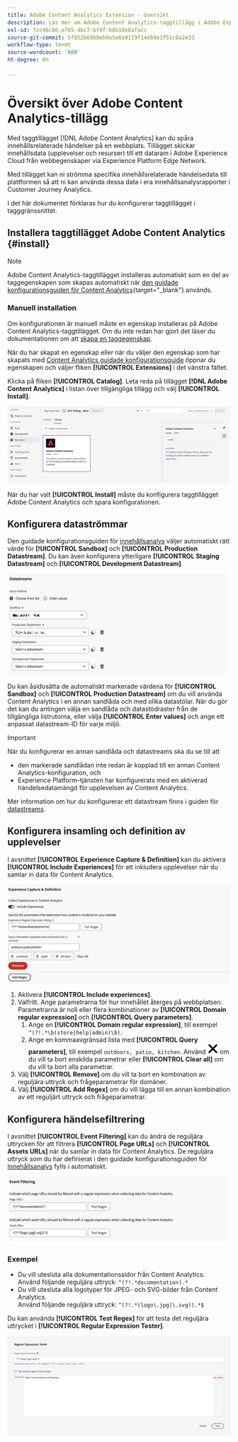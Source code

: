 ```yaml
---
title: Adobe Content Analytics Extension - översikt
description: Läs mer om Adobe Content Analytics-taggtillägg i Adobe Experience Platform.
exl-id: fcc46c86-e765-4bc7-bfdf-b8b10e8afacc
source-git-commit: 5f852b69b0eb0a5e6a9119f14eb9e1f51c8a2e33
workflow-type: tm+mt
source-wordcount: '609'
ht-degree: 0%

---
```


# Översikt över Adobe Content Analytics-tillägg

Med taggtillägget [!DNL Adobe Content Analytics] kan du spåra innehållsrelaterade händelser på en webbplats. Tillägget skickar innehållsdata (upplevelser och resurser) till ett dataram i Adobe Experience Cloud från webbegenskaper via Experience Platform Edge Network.

Med tillägget kan ni strömma specifika innehållsrelaterade händelsedata till plattformen så att ni kan använda dessa data i era innehållsanalysrapporter i Customer Journey Analytics.

I det här dokumentet förklaras hur du konfigurerar taggtillägget i tagggränssnittet.

## Installera taggtillägget Adobe Content Analytics {#install}

>[!NOTE]
>
>Adobe Content Analytics-taggtillägget installeras automatiskt som en del av taggegenskapen som skapas automatiskt när [den guidade konfigurationsguiden för Content Analytics](https://experienceleague.adobe.com/en/docs/analytics-platform/using/content-analytics/configuration/guided){target="_blank"} används.


### Manuell installation

Om konfigurationen är manuell måste en egenskap installeras på Adobe Content Analytics-taggtillägget. Om du inte redan har gjort det läser du dokumentationen om att [skapa en taggegenskap](https://experienceleague.adobe.com/en/docs/platform-learn/implement-in-websites/configure-tags/create-a-property).

När du har skapat en egenskap eller när du väljer den egenskap som har skapats med [Content Analytics guidade konfigurationsguide](https://experienceleague.adobe.com/en/docs/analytics-platform/using/content-analytics/configuration/guided) öppnar du egenskapen och väljer fliken **[!UICONTROL Extensions]** i det vänstra fältet.

Klicka på fliken **[!UICONTROL Catalog]**.  Leta reda på tillägget **[!DNL Adobe Content Analytics]** i listan över tillgängliga tillägg och välj **[!UICONTROL Install]**.

![Bild som visar användargränssnittet Taggar med Web SDK-tillägget markerat](assets/aca-tag-install.png)

När du har valt **[!UICONTROL Install]** måste du konfigurera taggtillägget Adobe Content Analytics och spara konfigurationen.


<!--
## Configure schema

The [Content Analytics guided configuration wizard](https://experienceleague.adobe.com/en/docs/analytics-platform/using/content-analytics/configuration/guided) automatically populates the proper value for the **[!UICONTROL Tenant Schema Name]**. 

![Image that shows the Schema configuration of the Adobe Content Analytics tag extension in the Tags UI](assets/aca-tag-schema.png)

>[!WARNING]
>
>Do not modify the value for **[!UICONTROL Tenant Schema Name]**.

-->

## Konfigurera dataströmmar

Den guidade konfigurationsguiden för [innehållsanalys](https://experienceleague.adobe.com/en/docs/analytics-platform/using/content-analytics/configuration/guided) väljer automatiskt rätt värde för **[!UICONTROL Sandbox]** och **[!UICONTROL Production Datastream]**. Du kan även konfigurera ytterligare **[!UICONTROL Staging Datastream]** och **[!UICONTROL Development Datastream]**.

![Bild som visar datastreams-konfigurationen för taggtillägget Adobe Content Analytics i tagggränssnittet](assets/aca-tag-datastreams.png)

Du kan åsidosätta de automatiskt markerade värdena för **[!UICONTROL Sandbox]** och **[!UICONTROL Production Datastream]** om du vill använda Content Analytics i en annan sandlåda och med olika datastölar. När du gör det kan du antingen välja en sandlåda och datastödraster från de tillgängliga listrutorna, eller välja **[!UICONTROL Enter values]** och ange ett anpassat datastream-ID för varje miljö.

>[!IMPORTANT]
>
>När du konfigurerar en annan sandlåda och datastreams ska du se till att
>
>* den markerade sandlådan inte redan är kopplad till en annan Content Analytics-konfiguration, och
>* Experience Platform-tjänsten har konfigurerats med en aktiverad händelsedatamängd för upplevelsen av Content Analytics.

Mer information om hur du konfigurerar ett datastream finns i guiden för [datastreams](../../../../datastreams/overview.md).

## Konfigurera insamling och definition av upplevelser

I avsnittet **[!UICONTROL Experience Capture & Definition]** kan du aktivera **[!UICONTROL Include Experiences]** för att inkludera upplevelser när du samlar in data för Content Analytics.

![Bild som visar Experience Capture och Definition i tillägget](assets/aca-tag-experiencecapture.png)

1. Aktivera **[!UICONTROL Include experiences]**.
1. Valfritt. Ange parametrarna för hur innehållet återges på webbplatsen. Parametrarna är noll eller flera kombinationer av **[!UICONTROL Domain regular expression]** och **[!UICONTROL Query parameters]**.
   1. Ange en **[!UICONTROL Domain regular expression]**, till exempel `^(?!.*\b(store|help|admin)\b)`.
   1. Ange en kommaavgränsad lista med **[!UICONTROL Query parameters]**, till exempel `outdoors, patio, kitchen`.
Använd ![Stäng](./assets/CrossSize300.svg) om du vill ta bort enskilda parametrar eller **[!UICONTROL Clear all]** om du vill ta bort alla parametrar.
1. Välj **[!UICONTROL Remove]** om du vill ta bort en kombination av reguljära uttryck och frågeparametrar för domäner.
1. Välj **[!UICONTROL Add Regex]** om du vill lägga till en annan kombination av ett reguljärt uttryck och frågeparametrar.

## Konfigurera händelsefiltrering

I avsnittet **[!UICONTROL Event Filtering]** kan du ändra de reguljära uttrycken för att filtrera **[!UICONTROL Page URLs]** och **[!UICONTROL Assets URLs]** när du samlar in data för Content Analytics. De reguljära uttryck som du har definierat i den guidade konfigurationsguiden för [Innehållsanalys](https://experienceleague.adobe.com/en/docs/analytics-platform/using/content-analytics/configuration/guided) fylls i automatiskt.

![Bild som visar inställningarna för händelsefiltrering för taggtillägget Adobe Content Analytics i tagggränssnittet](assets/aca-tag-eventfiltering.png)


### Exempel

* Du vill utesluta alla dokumentationssidor från Content Analytics.<br/>Använd följande reguljära uttryck: `^(?!.*documentation).*`
* Du vill utesluta alla logotyper för JPEG- och SVG-bilder från Content Analytics.<br/>Använd följande reguljära uttryck: `^(?!.*(logo\.jpg|\.svg)).*$`

Du kan använda **[!UICONTROL Test Regex]** för att testa det reguljära uttrycket i **[!UICONTROL Regular Expression Tester]**.

![Bild som visar det reguljära uttrycket provare för Adobe Content Analytics-taggtillägget i tagggränssnittet](assets/aca-tag-regextester.png)

